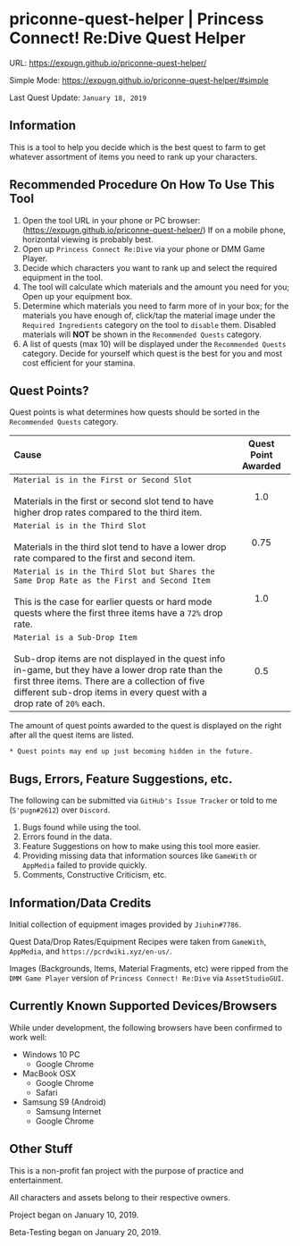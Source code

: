# priconne-quest-helper | Princess Connect! Re:Dive Quest Helper

URL: https://expugn.github.io/priconne-quest-helper/

Simple Mode: https://expugn.github.io/priconne-quest-helper/#simple

Last Quest Update: `January 18, 2019`

## Information
This is a tool to help you decide which is the best quest to farm to get
whatever assortment of items you need to rank up your characters.

## Recommended Procedure On How To Use This Tool
1. Open the tool URL in your phone or PC browser: (https://expugn.github.io/priconne-quest-helper/)
If on a mobile phone, horizontal viewing is probably best.
2. Open up `Princess Connect Re:Dive` via your phone or DMM Game Player.
3. Decide which characters you want to rank up and select the required equipment in the tool.
4. The tool will calculate which materials and the amount you need for you; Open up your equipment box.
5. Determine which materials you need to farm more of in your box; for the materials you have enough of, click/tap the material image under the `Required Ingredients` category on the tool to `disable` them.
Disabled materials will **NOT** be shown in the `Recommended Quests` category.
6. A list of quests (max 10) will be displayed under the `Recommended Quests` category.
Decide for yourself which quest is the best for you and most cost efficient for your stamina.

## Quest Points?
Quest points is what determines how quests should be sorted in the `Recommended Quests` category.

| Cause | Quest Point Awarded |
| :--- | :---: |
| `Material is in the First or Second Slot`<br><br>Materials in the first or second slot tend to have higher drop rates compared to the third item. | 1.0 |
| `Material is in the Third Slot`<br><br>Materials in the third slot tend to have a lower drop rate compared to the first and second item. | 0.75 |
| `Material is in the Third Slot but Shares the Same Drop Rate as the First and Second Item`<br><br>This is the case for earlier quests or hard mode quests where the first three items have a `72%` drop rate. | 1.0 |
| `Material is a Sub-Drop Item`<br><br>Sub-drop items are not displayed in the quest info in-game, but they have a lower drop rate than the first three items. There are a collection of five different sub-drop items in every quest with a drop rate of `20%` each. | 0.5 |

The amount of quest points awarded to the quest is displayed on the right after all the quest items are listed.

`* Quest points may end up just becoming hidden in the future.`

## Bugs, Errors, Feature Suggestions, etc.
The following can be submitted via `GitHub's Issue Tracker` or told to me (`S'pugn#2612`) over `Discord`.
1. Bugs found while using the tool.
2. Errors found in the data.
3. Feature Suggestions on how to make using this tool more easier.
4. Providing missing data that information sources like `GameWith` or `AppMedia` failed to provide quickly.
5. Comments, Constructive Criticism, etc.

## Information/Data Credits
Initial collection of equipment images provided by `Jiuhin#7786`.

Quest Data/Drop Rates/Equipment Recipes were taken from `GameWith`, `AppMedia`, and `https://pcrdwiki.xyz/en-us/`.

Images (Backgrounds, Items, Material Fragments, etc) were ripped from the `DMM Game Player` version of `Princess Connect! Re:Dive` via `AssetStudioGUI`.

## Currently Known Supported Devices/Browsers
While under development, the following browsers have been confirmed to work well:

* Windows 10 PC
  * Google Chrome
* MacBook OSX
  * Google Chrome
  * Safari
* Samsung S9 (Android)
  * Samsung Internet
  * Google Chrome

## Other Stuff
This is a non-profit fan project with the purpose of practice and entertainment.

All characters and assets belong to their respective owners.

Project began on January 10, 2019.

Beta-Testing began on January 20, 2019.